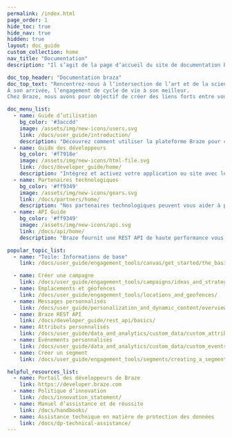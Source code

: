 ```yaml
---
permalink: /index.html
page_order: 1
hide_toc: true
hide_nav: true
hidden: true
layout: doc_guide
custom_collection: home
nav_title: "Documentation"
description: "Il s’agit de la page d’accueil du site de documentation braze. Vous trouverez ici des liens vers le guide d’utilisateur, le guide des développeurs, API un guide, la documentation relative aux partenaires technologiques et des articles d’aide. Vous pouvez également trouver des liens rapides vers des liens utiles et des articles populaires."

doc_top_header: "Documentation braza"
doc_top_text: "Rencontrez-nous à l’intersection de l’art et de la science. Trouvez-nous dans l’instant ou des années-lumière à venir.
À son arrivée, l’engagement de cycle de vie à son meilleur.
Chez Braze, nous avons pour objectif de créer des liens forts entre vous et vos clients ou vos utilisateurs."

doc_menu_list:
  - name: Guide d’utilisation
    bg_color: '#3accdd'
    image: /assets/img/new-icons/users.svg
    link: /docs/user_guide/introduction/
    description: "Découvrez comment utiliser la plateforme Braze pour créer une expérience client plus impactée."
  - name: Guide des développeurs
    bg_color: '#f7918e'
    image: /assets/img/new-icons/html-file.svg
    link: /docs/developer_guide/home/
    description: "Intégrez et activez votre application ou site avec leK de développement Braze."
  - name: Partenaires technologiques
    bg_color: '#ff9349'
    image: /assets/img/new-icons/gears.svg
    link: /docs/partners/home/
    description: "Nos partenaires technologiques peuvent vous aider à personnaliser votre expérience Braze et vos relations avec vos clients."
  - name: API Guide
    bg_color: '#ff9349'
    image: /assets/img/new-icons/api.svg
    link: /docs/api/home/
    description: "Braze fournit une REST API de haute performance vous permettant de suivre les utilisateurs, d’envoyer des messages, d’exporter des données et plus encore."

popular_topic_list:
  - name: "Toile: Informations de base"
    link: /docs/user_guide/engagement_tools/canvas/get_started/the_basics/

  - name: Créer une campagne
    link: /docs/user_guide/engagement_tools/campaigns/ideas_and_strategies/active_user_campaigns/
  - name: Emplacements et géofences
    link: /docs/user_guide/engagement_tools/locations_and_geofences/
  - name: Messages personnalisés
    link: /docs/user_guide/personalization_and_dynamic_content/overview/
  - name: Braze REST API
    link: /docs/developer_guide/rest_api/basics/
  - name: Attributs personnalisés
    link: /docs/user_guide/data_and_analytics/custom_data/custom_attributes/
  - name: Événements personnalisés
    link: /docs/user_guide/data_and_analytics/custom_data/custom_events/
  - name: Créer un segment
    link: /docs/user_guide/engagement_tools/segments/creating_a_segment/

helpful_resources_list:
  - name: Portail des développeurs de Braze
    link: https://developer.braze.com
  - name: Politique d’innovation
    link: /docs/innovation_statement/
  - name: Manuel d’assistance et de réussite
    link: /docs/handbooks/
  - name: Assistance technique en matière de protection des données
    link: /docs/dp-technical-assistance/
---
```


